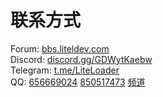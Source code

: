 # 联系方式

Forum: [bbs.liteldev.com](https://bbs.liteldev.com)  
Discord: [discord.gg/GDWytKaebw](https://discord.gg/GDWytKaebw)  
Telegram: [t.me/LiteLoader](https://t.me/LiteLoader)  
QQ: [656669024](http://qm.qq.com/cgi-bin/qm/qr?_wv=1027&k=ndxRXO1HARA8ing7OunMClOz3cQTogL0&authKey=D7QTcqnzhBzuh3zc%2F70FjgklsVvkCImTjSRqHMwYGCLwIFpxzp%2FflC97Y7AUG%2Fpy&noverify=0&group_code=656669024) [850517473](http://qm.qq.com/cgi-bin/qm/qr?_wv=1027&k=YFHRYvpO6mjqE5QeZxcMIlahGzWR3JLA&authKey=M8p8hkdctNSyXJo7Ux%2FzdNu4VL2jLiqMGakM3eHlA4ZLvjdwtL%2F1SIKE51s%2FKcp6&noverify=0&group_code=850517473) [频道](https://pd.qq.com/s/a13gu04rv)